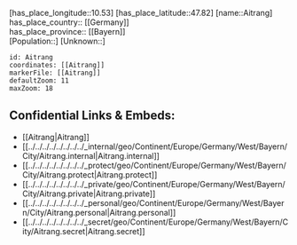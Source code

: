 ﻿---
location: [47.82,10.53] 
mapzoom: [7,12] 
mapmarker: city 
type: City
tags:
- geo/City


SpocWebEntityId: 28696
isDeleted: false
confidential: public

---
[has_place_longitude::10.53] 
[has_place_latitude::47.82] 
[name::Aitrang] 
has_place_country:: [[Germany]]  
has_place_province:: [[Bayern]]  
[Population::] 
[Unknown::] 


```leaflet
id: Aitrang
coordinates: [[Aitrang]] 
markerFile: [[Aitrang]] 
defaultZoom: 11 
maxZoom: 18
```


## Confidential Links & Embeds: 
- [[Aitrang|Aitrang]]  
- [[../../../../../../../../_internal/geo/Continent/Europe/Germany/West/Bayern/City/Aitrang.internal|Aitrang.internal]] 
- [[../../../../../../../../_protect/geo/Continent/Europe/Germany/West/Bayern/City/Aitrang.protect|Aitrang.protect]] 
- [[../../../../../../../../_private/geo/Continent/Europe/Germany/West/Bayern/City/Aitrang.private|Aitrang.private]] 
- [[../../../../../../../../_personal/geo/Continent/Europe/Germany/West/Bayern/City/Aitrang.personal|Aitrang.personal]] 
- [[../../../../../../../../_secret/geo/Continent/Europe/Germany/West/Bayern/City/Aitrang.secret|Aitrang.secret]] 
